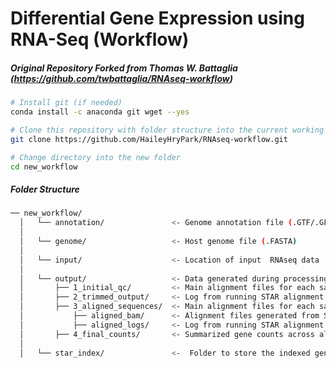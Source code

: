 Differential Gene Expression using RNA-Seq (Workflow)
================

##### Original Repository Forked from Thomas W. Battaglia (https://github.com/twbattaglia/RNAseq-workflow)

``` bash
# Install git (if needed)
conda install -c anaconda git wget --yes

# Clone this repository with folder structure into the current working folder
git clone https://github.com/HaileyHryPark/RNAseq-workflow.git

# Change directory into the new folder
cd new_workflow
```

##### Folder Structure

``` bash
── new_workflow/
  │   └── annotation/               <- Genome annotation file (.GTF/.GFF)
  │  
  │   └── genome/                   <- Host genome file (.FASTA)
  │  
  │   └── input/                    <- Location of input  RNAseq data
  │  
  │   └── output/                   <- Data generated during processing steps
  │       ├── 1_initial_qc/         <- Main alignment files for each sample
  │       ├── 2_trimmed_output/     <- Log from running STAR alignment step
  │       ├── 3_aligned_sequences/  <- Main alignment files for each sample
  │           ├── aligned_bam/      <- Alignment files generated from STAR (.BAM)
  │           ├── aligned_logs/     <- Log from running STAR alignment step
  │       ├── 4_final_counts/       <- Summarized gene counts across all samples
  │  
  │   └── star_index/               <-  Folder to store the indexed genome files from STAR 
```
